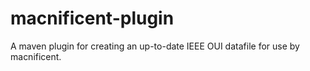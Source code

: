 macnificent-plugin
==================

A maven plugin for creating an up-to-date IEEE OUI datafile for use by macnificent.
